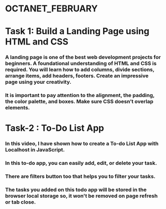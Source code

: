 # OCTANET_FEBRUARY
# 

# Task 1: Build a Landing Page using HTML and CSS
### A landing page is one of the best web development projects for beginners. A foundational understanding of HTML and CSS is required. You will learn how to add columns, divide sections, arrange items, add headers, footers. Create an impressive page using your creativity.
### It is important to pay attention to the alignment, the padding, the color palette, and boxes. Make sure CSS doesn’t overlap elements.

# Task-2 : To-Do List App
### In this video, I have shown how to create a To-do List App with Localhost in JavaScript. 
### In this to-do app, you can easily add, edit, or delete your task. 
### There are filters button too that helps you to filter your tasks. 
### The tasks you added on this todo app will be stored in the browser local storage so, it won't be removed on page refresh or tab close.
